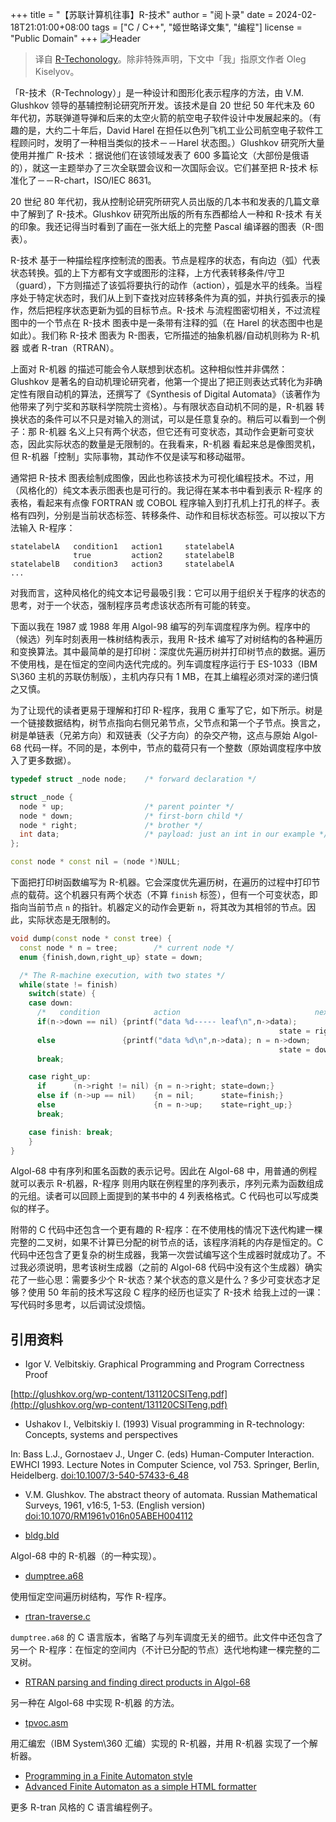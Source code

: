 +++
title = "【苏联计算机往事】R-技术"
author = "阅卜录"
date = 2024-02-18T21:01:00+08:00
tags = ["C / C++", "姬世略译文集", "编程"]
license = "Public Domain"
+++
![Header](d5fceb6532643d0d84ffe09c40c481ecdf59e15a.gif)

 > 
 > 译自 [R-Techonology](https://okmij.org/ftp/Babel/#RTRAN)。除非特殊声明，下文中「我」指原文作者 Oleg Kiselyov。

「R-技术（R-Technology）」是一种设计和图形化表示程序的方法，由 V.M. Glushkov 领导的基辅控制论研究所开发。该技术是自 20 世纪 50 年代末及 60 年代初，苏联弹道导弹和后来的太空火箭的航空电子软件设计中发展起来的。（有趣的是，大约二十年后，David Harel 在担任以色列飞机工业公司航空电子软件工程顾问时，发明了一种相当类似的技术－－Harel 状态图。）Glushkov 研究所大量使用并推广 R-技术 ：据说他们在该领域发表了 600 多篇论文（大部份是俄语的），就这一主题举办了三次全联盟会议和一次国际会议。它们甚至把 R-技术 标准化了－－R-chart，ISO/IEC 8631。

20 世纪 80 年代初，我从控制论研究所研究人员出版的几本书和发表的几篇文章中了解到了 R-技术。Glushkov 研究所出版的所有东西都给人一种和 R-技术 有关的印象。我还记得当时看到了画在一张大纸上的完整 Pascal 编译器的图表（R-图表）。

R-技术 基于一种描绘程序控制流的图表。节点是程序的状态，有向边（弧）代表状态转换。弧的上下方都有文字或图形的注释，上方代表转移条件/守卫（guard），下方则描述了该弧将要执行的动作（action），弧是水平的线条。当程序处于特定状态时，我们从上到下查找对应转移条件为真的弧，并执行弧表示的操作，然后把程序状态更新为弧的目标节点。R-技术 与流程图密切相关，不过流程图中的一个节点在 R-技术 图表中是一条带有注释的弧（在 Harel 的状态图中也是如此）。我们称 R-技术 图表为 R-图表，它所描述的抽象机器/自动机则称为 R-机器 或者 R-tran（RTRAN）。

上面对 R-机器 的描述可能会令人联想到状态机。这种相似性并非偶然：Glushkov 是著名的自动机理论研究者，他第一个提出了把正则表达式转化为非确定性有限自动机的算法，还撰写了《Synthesis of Digital Automata》（该著作为他带来了列宁奖和苏联科学院院士资格）。与有限状态自动机不同的是，R-机器 转换状态的条件可以不只是对输入的测试，可以是任意复杂的。稍后可以看到一个例子：那 R-机器 名义上只有两个状态，但它还有可变状态，其动作会更新可变状态，因此实际状态的数量是无限制的。在我看来，R-机器 看起来总是像图灵机，但 R-机器「控制」实际事物，其动作不仅是读写和移动磁带。

通常把 R-技术 图表绘制成图像，因此也称该技术为可视化编程技术。不过，用（风格化的）纯文本表示图表也是可行的。我记得在某本书中看到表示 R-程序 的表格，看起来有点像 FORTRAN 或 COBOL 程序输入到打孔机上打孔的样子。表格有四列，分别是当前状态标签、转移条件、动作和目标状态标签。可以按以下方法输入 R-程序：

````text
statelabelA   condition1   action1     statelabelA
              true         action2     statelabelB
statelabelB   condition3   action3     statelabelA
...
````

对我而言，这种风格化的纯文本记号最吸引我：它可以用于组织关于程序的状态的思考，对于一个状态，强制程序员考虑该状态所有可能的转变。

下面以我在 1987 或 1988 年用 Algol-98 编写的列车调度程序为例。程序中的（候选）列车时刻表用一株树结构表示，我用 R-技术 编写了对树结构的各种遍历和变换算法。其中最简单的是打印树：深度优先遍历树并打印树节点的数据。遍历不使用栈，是在恒定的空间内迭代完成的。列车调度程序运行于 ES-1033（IBM S\360 主机的苏联仿制版），主机内存只有 1 MB，在其上编程必须对深的递归慎之又慎。

为了让现代的读者更易于理解和打印 R-程序，我用 C 重写了它，如下所示。树是一个链接数据结构，树节点指向右侧兄弟节点，父节点和第一个子节点。换言之，树是单链表（兄弟方向）和双链表（父子方向）的杂交产物，这点与原始 Algol-68 代码一样。不同的是，本例中，节点的载荷只有一个整数（原始调度程序中放入了更多数据）。

````cpp
typedef struct _node node;    /* forward declaration */

struct _node {
  node * up;                  /* parent pointer */
  node * down;                /* first-born child */
  node * right;               /* brother */
  int data;                   /* payload: just an int in our example */
};

const node * const nil = (node *)NULL;
````

下面把打印树函数编写为 R-机器。它会深度优先遍历树，在遍历的过程中打印节点的载荷。这个机器只有两个状态（不算 `finish` 标签），但有一个可变状态，即指向当前节点 `n` 的指针。机器定义的动作会更新 `n`，将其改为其相邻的节点。因此，实际状态是无限制的。

````cpp
void dump(const node * const tree) {
  const node * n = tree;        /* current node */
  enum {finish,down,right_up} state = down;

  /* The R-machine execution, with two states */
  while(state != finish)
    switch(state) {
    case down:
      /*   condition            action                              next-state */
      if(n->down == nil) {printf("data %d----- leaf\n",n->data);
                                                            state = right_up;}
      else               {printf("data %d\n",n->data); n = n->down;
                                                            state = down;}
      break;

    case right_up:
      if      (n->right != nil) {n = n->right; state=down;}
      else if (n->up == nil)    {n = nil;      state=finish;}
      else                      {n = n->up;    state=right_up;}
      break;

    case finish: break;
    }
}
````

Algol-68 中有序列和匿名函数的表示记号。因此在 Algol-68 中，用普通的例程就可以表示 R-机器，R-程序 则用内联在例程里的序列表示，序列元素为函数组成的元组。读者可以回顾上面提到的某书中的 4 列表格格式。C 代码也可以写成类似的样子。

附带的 C 代码中还包含一个更有趣的 R-程序：在不使用栈的情况下迭代构建一棵完整的二叉树，如果不计算已分配的树节点的话，该程序消耗的内存是恒定的。C 代码中还包含了更复杂的树生成器，我第一次尝试编写这个生成器时就成功了。不过我必须说明，思考该树生成器（之前的 Algol-68 代码中没有这个生成器）确实花了一些心思：需要多少个 R-状态？某个状态的意义是什么？多少可变状态才足够？使用 50 年前的技术写这段 C 程序的经历也证实了 R-技术 给我上过的一课：写代码时多思考，以后调试没烦恼。

## 引用资料

* Igor V. Velbitskiy. Graphical Programming and Program Correctness Proof

[http://glushkov.org/wp-content/131120CSITeng.pdf](http://glushkov.org/wp-content/131120CSITeng.pdf)

* Ushakov I., Velbitskiy I. (1993) Visual programming in R-technology: Concepts, systems and perspectives

In: Bass L.J., Gornostaev J., Unger C. (eds) Human-Computer Interaction. EWHCI 1993. Lecture Notes in Computer Science, vol 753. Springer, Berlin, Heidelberg. [doi:10.1007/3-540-57433-6_48](https://doi.org/10.1007/3-540-57433-6_48)

*  V.M. Glushkov. The abstract theory of automata. Russian Mathematical Surveys, 1961, v16:5, 1-53. (English version) [doi:10.1070/RM1961v016n05ABEH004112](https://doi.org/10.1070/RM1961v016n05ABEH004112)  
   
* [bldg.bld](https://okmij.org/ftp/Babel/bldg.bld)  
   

Algol-68 中的 R-机器（的一种实现）。

* [dumptree.a68](https://okmij.org/ftp/Babel/dumptree.a68)

使用恒定空间遍历树结构，写作 R-程序。

* [rtran-traverse.c](https://okmij.org/ftp/Babel/rtran-traverse.c)

`dumptree.a68` 的 C 语言版本，省略了与列车调度无关的细节。此文件中还包含了另一个 R-程序：在恒定的空间内（不计已分配的节点）迭代地构建一棵完整的二叉树。

* [RTRAN parsing and finding direct products in Algol-68](https://okmij.org/ftp/Babel/#rtran-a68)

另一种在 Algol-68 中实现 R-机器 的方法。 

* [tpvoc.asm](https://okmij.org/ftp/Babel/tpvoc.asm)

用汇编宏（IBM System\360 汇编）实现的 R-机器，并用 R-机器 实现了一个解析器。

* [Programming in a Finite Automaton style](https://okmij.org/ftp/cpp-digest/index.html#worder-fsm)
* [Advanced Finite Automaton as a simple HTML formatter](https://okmij.org/ftp/cpp-digest/index.html#lynx_fsm)

更多 R-tran 风格的 C 语言编程例子。
